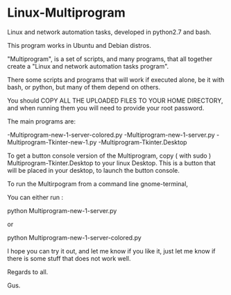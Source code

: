 # Linux-Multiprogram
Linux and network automation tasks, developed in python2.7 and bash.

This program works in Ubuntu and Debian distros.

"Multiprogram", is a set of scripts, and many programs, that all together create a "Linux and network automation
tasks program".

There some scripts and programs that will work if executed alone, be it with bash, or python,
but many of them depend on others.

You should COPY ALL THE UPLOADED FILES TO YOUR HOME DIRECTORY, and when running them you will need to provide your 
root password.

The main programs are: 

-Multiprogram-new-1-server-colored.py
-Multiprogram-new-1-server.py
-Multiprogram-Tkinter-new-1.py
-Multiprogram-Tkinter.Desktop

To get a button console version of the Multiprogram, copy ( with sudo )  Multiprogram-Tkinter.Desktop to your linux Desktop.
This is a button that will be placed in your desktop, to launch the button console.

To run the Multirpogram from a command line gnome-terminal,

You can either run :

python Multiprogram-new-1-server.py

or

python Multiprogram-new-1-server-colored.py




I hope you can try it out, and let me know if you like it, just let me know if there is some stuff that does not work well.

Regards to all.

Gus.
